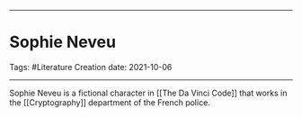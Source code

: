 -----------------------------------------------
# Sophie Neveu
Tags:  #Literature 
Creation date: 2021-10-06

-----------------------------------------------

Sophie Neveu is a fictional character in [[The Da Vinci Code]] that works in the [[Cryptography]] department of the French police.
